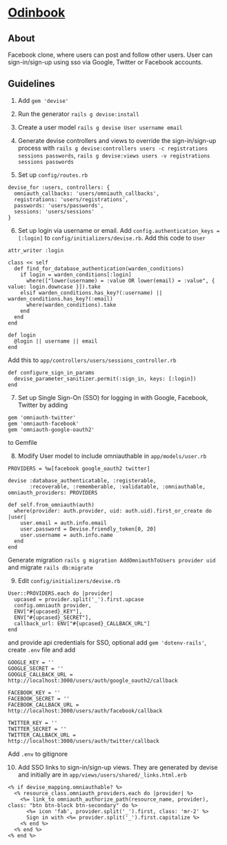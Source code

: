 # [Odinbook](https://www.theodinproject.com/courses/ruby-on-rails/lessons/final-project#project-building-facebook)

## About
Facebook clone, where users can post and follow other users. User can sign-in/sign-up using sso via Google, Twitter or Facebook accounts.

## Guidelines
1. Add `gem 'devise'`
2. Run the generator `rails g devise:install`
3. Create a user model `rails g devise User username email`
4. Generate devise controllers and views to override the sign-in/sign-up process with `rails g devise:controllers users -c registrations sessions passwords`, `rails g devise:views users -v registrations sessions passwords`

5. Set up `config/routes.rb`
```
devise_for :users, controllers: {
  omniauth_callbacks: 'users/omniauth_callbacks',
  registrations: 'users/registrations',
  passwords: 'users/passwords',
  sessions: 'users/sessions'
}
```

6. Set up login via username or email. Add `config.authentication_keys = [:login]` to `config/initializers/devise.rb`. Add this code to `User`
```
attr_writer :login

class << self
  def find_for_database_authentication(warden_conditions)
    if login = warden_conditions[:login]
      where(["lower(username) = :value OR lower(email) = :value", { value: login.downcase }]).take
    elsif warden_conditions.has_key?(:username) || warden_conditions.has_key?(:email)
      where(warden_conditions).take
    end
  end
end

def login
  @login || username || email
end
```
Add this to `app/controllers/users/sessions_controller.rb`
```
def configure_sign_in_params
  devise_parameter_sanitizer.permit(:sign_in, keys: [:login])
end
```

7. Set up Single Sign-On (SSO) for logging in with Google, Facebook, Twitter by adding
```
gem 'omniauth-twitter'
gem 'omniauth-facebook'
gem 'omniauth-google-oauth2'
```
to Gemfile

8. Modify User model to include omniauthable in `app/models/user.rb`
```
PROVIDERS = %w[facebook google_oauth2 twitter]

devise :database_authenticatable, :registerable,
       :recoverable, :rememberable, :validatable, :omniauthable, omniauth_providers: PROVIDERS

def self.from_omniauth(auth)
  where(provider: auth.provider, uid: auth.uid).first_or_create do |user|
    user.email = auth.info.email
    user.password = Devise.friendly_token[0, 20]
    user.username = auth.info.name
  end
end
```
Generate migration `rails g migration AddOmniauthToUsers provider uid` and migrate `rails db:migrate`

9. Edit `config/initializers/devise.rb`
```
User::PROVIDERS.each do |provider|
  upcased = provider.split('_').first.upcase
  config.omniauth provider,
  ENV["#{upcased}_KEY"],
  ENV["#{upcased}_SECRET"],
  callback_url: ENV["#{upcased}_CALLBACK_URL"]
end
```
and provide api credentials for SSO, optional add `gem 'dotenv-rails'`, create `.env` file and add
```
GOOGLE_KEY = ''
GOOGLE_SECRET = ''
GOOGLE_CALLBACK_URL = http://localhost:3000/users/auth/google_oauth2/callback

FACEBOOK_KEY = ''
FACEBOOK_SECRET = ''
FACEBOOK_CALLBACK_URL = http://localhost:3000/users/auth/facebook/callback

TWITTER_KEY = ''
TWITTER_SECRET = ''
TWITTER_CALLBACK_URL = http://localhost:3000/users/auth/twitter/callback
```
Add `.env` to gitignore

10. Add SSO links to sign-in/sign-up views. They are generated by devise and initially are in `app/views/users/shared/_links.html.erb`
```
<% if devise_mapping.omniauthable? %>
  <% resource_class.omniauth_providers.each do |provider| %>
    <%= link_to omniauth_authorize_path(resource_name, provider), class: "btn btn-block btn-secondary" do %>
      <%= icon 'fab', provider.split('_').first, class: 'mr-2' %>
      Sign in with <%= provider.split('_').first.capitalize %>
    <% end %>
  <% end %>
<% end %>
```
